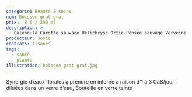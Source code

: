 ```yaml
---
categorie: Beauté & soins
nom: Boisson grat-grat
prix:  8 € / 200 ml
description: >
   Calendula Carotte sauvage Hélichryse Ortie Pensée sauvage Verveine
producteur: Josie
contrats: tisanes
tags: 
  - santé
  - plante
illustration: boisson-grat-grat.jpg
---
```


Synergie d’eaux florales à prendre en interne à raison d’1 à 3 CàS/jour diluées dans un verre d’eau, Bouteille en verre teinté
